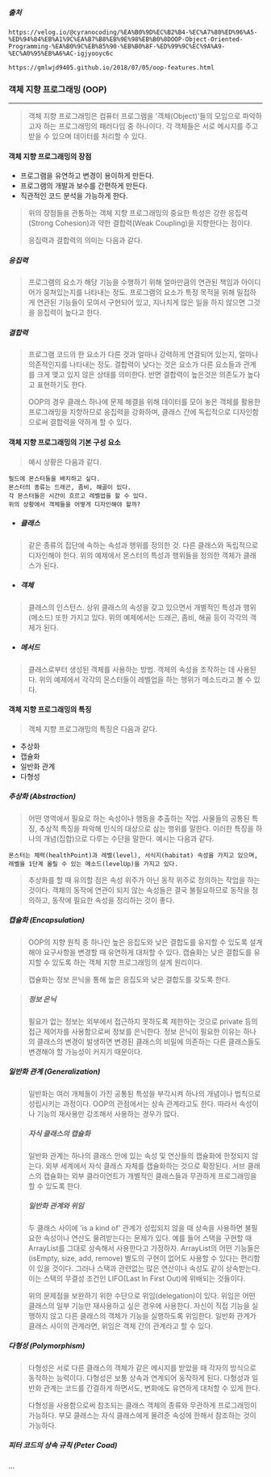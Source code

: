##### 출처

```
https://velog.io/@cyranocoding/%EA%B0%9D%EC%B2%B4-%EC%A7%80%ED%96%A5-%ED%94%84%EB%A1%9C%EA%B7%B8%EB%9E%98%EB%B0%8DOOP-Object-Oriented-Programming-%EA%B0%9C%EB%85%90-%EB%B0%8F-%ED%99%9C%EC%9A%A9-%EC%A0%95%EB%A6%AC-igjyooyc6c

https://gmlwjd9405.github.io/2018/07/05/oop-features.html
```





### 객체 지향 프로그래밍 (OOP)

------

> 객체 지향 프로그래밍은 컴퓨터 프로그램을 '객체(Object)'들의 모임으로 파악하고자 하는 프로그래밍의 패러다임 중 하나이다. 각 객체들은 서로 메시지를 주고 받을 수 있으며 데이터를 처리할 수 있다.





#### 객체 지향 프로그래밍의 장점

* 프로그램을 유연하고 변경이 용이하게 만든다.
* 프로그램의 개발과 보수를 간편하게 만든다.
* 직관적인 코드 분석을 가능하게 한다.

> 위의 장점들을 관통하는 객체 지향 프로그래밍의 중요한 특성은 강한 응집력(Strong Cohesion)과 약한 결합력(Weak Coupling)을 지향한다는 점이다.
>
> 응집력과 결합력의 의미는 다음과 같다.



##### 응집력

> 프로그램의 요소가 해당 기능을 수행하기 위해 얼마만큼의 연관된 책임과 아이디어가 뭉쳐있는지를 나타내는 정도. 프로그램의 요소가 특정 목적을 위해 밀접하게 연관된 기능들이 모여서 구현되어 있고, 지나치게 많은 일을 하지 않으면 그것을 응집력이 높다고 한다.



##### 결합력

> 프로그램 코드의 한 요소가 다른 것과 얼마나 강력하게 연결되어 있는지, 얼마나 의존적인지를 나타내는 정도. 결합력이 낮다는 것은 요소가 다른 요소들과 관계를 크게 맺고 있지 않은 상태를 의미한다. 반면 결합력이 높은것은 의존도가 높다고 표현하기도 한다.
>
> OOP의 경우 클래스 하나에 문제 해결을 위해 데이터를 모아 놓은 객체를 활용한 프로그래밍을 지향하므로 응집력을 강화하며, 클래스 간에 독립적으로 디자인함으로써 결합력을 약하게 할 수 있다.





#### 객체 지향 프로그래밍의 기본 구성 요소

> 예시 상황은 다음과 같다.

```
필드에 몬스터들을 배치하고 싶다.
몬스터의 종류는 드래곤, 좀비, 해골이 있다.
각 몬스터들은 시간이 흐르고 레벨업을 할 수 있다.
위의 상황에서 객체들을 어떻게 디자인해야 할까?
```



* ##### 클래스

> 같은 종류의 집단에 속하는 속성과 행위를 정의한 것. 다른 클래스와 독립적으로 디자인해야 한다. 위의 예제에서 몬스터의 특성과 행위들을 정의한 객체가 클래스가 된다. 

* ##### 객체

> 클래스의 인스턴스. 상위 클래스의 속성을 갖고 있으면서 개별적인 특성과 행위(메소드) 또한 가지고 있다. 위의 예제에서는 드래곤, 좀비, 해골 등이 각각의 객체가 된다.

* ##### 메서드

> 클래스로부터 생성된 객체를 사용하는 방법. 객체의 속성을 조작하는 데 사용된다. 위의 예제에서 각각의 몬스터들이 레벨업을 하는 행위가 메소드라고 볼 수 있다.





#### 객체 지향 프로그래밍의 특징

> 객체 지향 프로그래밍의 특징은 다음과 같다.

* 추상화
* 캡슐화
* 일반화 관계
* 다형성



##### 추상화 (Abstraction)

> 어떤 영역에서 필요로 하는 속성이나 행동을 추출하는 작업. 사물들의 공통된 특징, 추상적 특징을 파악해 인식의 대상으로 삼는 행위를 말한다. 이러한 특징을 하나의 개념(집합)으로 다루는 수단을 말한다. 예시는 다음과 같다.

```
몬스터는 체력(healthPoint)과 레벨(level), 서식지(habitat) 속성을 가지고 있으며,
레벨을 1단계 올릴 수 있는 메소드(levelUp)을 가지고 있다.
```

> 추상화를 할 때 유의할 점은 속성 위주가 아닌 동작 위주로 정의하는 작업을 하는 것이다. 객체의 동작에 연관이 되지 않는 속성들은 결국 불필요하므로 동작을 정의하고, 동작에 필요한 속성을 정리하는 것이 좋다.



##### 캡슐화 (Encapsulation)

> OOP의 지향 원칙 중 하나인 높은 응집도와 낮은 결합도를 유지할 수 있도록 설계해야 요구사항을 변경할 때 유연하게 대처할 수 있다. 캡슐화는 낮은 결합도를 유지할 수 있도록 하는 객체 지향 프로그래밍의 설계 원리이다.
>
> 캡슐화는 정보 은닉을 통해 높은 응집도와 낮은 결합도를 갖도록 한다.

> ##### 정보 은닉
>
> 필요가 없는 정보는 외부에서 접근하지 못하도록 제한하는 것으로 private 등의 접근 제어자를 사용함으로써 정보를 은닉한다. 정보 은닉이 필요한 이유는 하나의 클래스의 변경이 발생하면 변경된 클래스의 비밀에 의존하는 다른 클래스들도 변경해야 할 가능성이 커지기 때문이다.



##### 일반화 관계 (Generalization)

> 일반화는 여러 개체들이 가진 공통된 특성을 부각시켜 하나의 개념이나 법칙으로 성립시키는 과정이다. OOP의 관점에서는 상속 관계라고도 한다. 따라서 속성이나 기능의 재사용만 강조해서 사용하는 경우가 많다.

> ##### 자식 클래스의 캡슐화
>
> 일반화 관계는 하나의 클래스 안에 있는 속성 및 연산들의 캡슐화에 한정되지 않는다. 외부 세계에서 자식 클래스 자체를 캡슐화하는 것으로 확장된다. 서브 클래스의 캡슐화는 외부 클라이언트가 개별적인 클래스들과 무관하게 프로그래밍을 할 수 있도록 한다.

> ##### 일반화 관계와 위임
>
> 두 클래스 사이에 'is a kind of' 관계가 성립되지 않을 때 상속을 사용하면 불필요한 속성이나 연산도 물려받는다는 문제가 있다. 예를 들어 스택을 구현할 때 ArrayList를 그대로 상속해서 사용한다고 가정하자. ArrayList의 어떤 기능들은(isEmpty, size, add, remove) 별도의 구현이 없어도 사용할 수 있다는 편리함이 있을 것이다. 그러나 스택과 관련없는 많은 연산이나 속성도 같이 상속받는다. 이는 스택의 무결성 조건인 LIFO(Last In First Out)에 위배되는 것들이다.
>
> 위의 문제점을 보완하기 위한 수단으로 위임(delegation)이 있다. 위임은 어떤 클래스의 일부 기능만 재사용하고 싶은 경우에 사용한다. 자신이 직접 기능을 실행하지 않고 다른 클래스의 객체가 기능을 실행하도록 위임한다. 일반화 관계가 클래스 사이의 관계라면, 위임은 객체 간의 관계라고 할 수 있다.



##### 다형성 (Polymorphism)

> 다형성은 서로 다른 클래스의 객체가 같은 메시지를 받았을 때 각자의 방식으로 동작하는 능력이다. 다형성은 보통 상속과 연계되어 동작하게 된다. 다형성과 일반화 관계는 코드를 간결하게 하면서도, 변화에도 유연하게 대처할 수 있게 한다.
>
> 다형성을 사용함으로써 참조되는 클래스 객체의 종류와 무관하게 프로그래밍이 가능하다. 부모 클래스는 자식 클래스에게 물려준 속성에 한해서 참조하는 것이 가능하다.



##### 피터 코드의 상속 규칙 (Peter Coad)

...